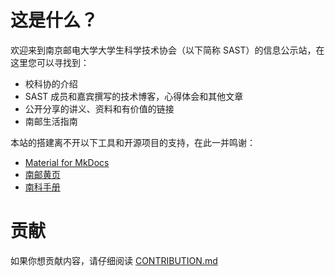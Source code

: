# 这是什么？
欢迎来到南京邮电大学大学生科学技术协会（以下简称 SAST）的信息公示站，在这里您可以寻找到：

- 校科协的介绍
- SAST 成员和嘉宾撰写的技术博客，心得体会和其他文章
- 公开分享的讲义、资料和有价值的链接
- 南邮生活指南

本站的搭建离不开以下工具和开源项目的支持，在此一并鸣谢：

- [Material for MkDocs](https://squidfunk.github.io/mkdocs-material/)
- [南邮黄页](https://github.com/Wonz5130/NJUPT-Yellow-Page)
- [南科手册](https://sustech.online/surroundings/)

# 贡献
如果你想贡献内容，请仔细阅读 [CONTRIBUTION.md](/CONTRIBUTION.html)

